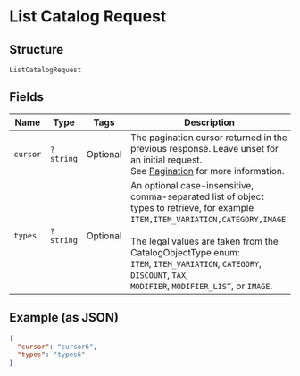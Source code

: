 
# List Catalog Request

## Structure

`ListCatalogRequest`

## Fields

| Name | Type | Tags | Description | Getter | Setter |
|  --- | --- | --- | --- | --- | --- |
| `cursor` | `?string` | Optional | The pagination cursor returned in the previous response. Leave unset for an initial request.<br>See [Pagination](https://developer.squareup.com/docs/basics/api101/pagination) for more information. | getCursor(): ?string | setCursor(?string cursor): void |
| `types` | `?string` | Optional | An optional case-insensitive, comma-separated list of object types to retrieve, for example<br>`ITEM,ITEM_VARIATION,CATEGORY,IMAGE`.<br><br>The legal values are taken from the CatalogObjectType enum:<br>`ITEM`, `ITEM_VARIATION`, `CATEGORY`, `DISCOUNT`, `TAX`,<br>`MODIFIER`, `MODIFIER_LIST`, or `IMAGE`. | getTypes(): ?string | setTypes(?string types): void |

## Example (as JSON)

```json
{
  "cursor": "cursor6",
  "types": "types6"
}
```

